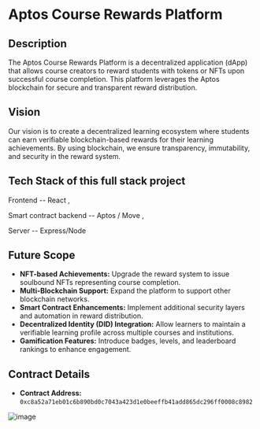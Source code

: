 # Aptos Course Rewards Platform

## Description
The Aptos Course Rewards Platform is a decentralized application (dApp) that allows course creators to reward students with tokens or NFTs upon successful course completion. This platform leverages the Aptos blockchain for secure and transparent reward distribution.

## Vision
Our vision is to create a decentralized learning ecosystem where students can earn verifiable blockchain-based rewards for their learning achievements. By using blockchain, we ensure transparency, immutability, and security in the reward system.

## Tech Stack of this full stack project
 Frontend -- React ,
 
 Smart contract backend -- Aptos / Move , 
 
 Server -- Express/Node
 

## Future Scope
- **NFT-based Achievements:** Upgrade the reward system to issue soulbound NFTs representing course completion.
- **Multi-Blockchain Support:** Expand the platform to support other blockchain networks.
- **Smart Contract Enhancements:** Implement additional security layers and automation in reward distribution.
- **Decentralized Identity (DID) Integration:** Allow learners to maintain a verifiable learning profile across multiple courses and institutions.
- **Gamification Features:** Introduce badges, levels, and leaderboard rankings to enhance engagement.

## Contract Details
- **Contract Address:** `0xc8a52a71eb01c6b890bd0c7043a423d1e0beeffb41add865dc296ff0008c8982`

![image](https://github.com/user-attachments/assets/5fc243d6-7881-41d2-9db8-01faf91ebfb4)
